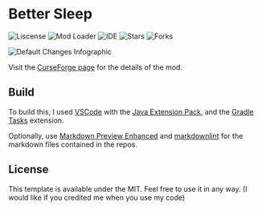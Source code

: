 # Better Sleep

![Liscense](https://img.shields.io/github/license/Hollikill/BetterRespawnMC?style=for-the-badge) ![Mod Loader](https://img.shields.io/badge/Mod%20Loader-Fabric-eec?style=for-the-badge) ![IDE](https://img.shields.io/badge/IDE-VS%20Code-08c?style=for-the-badge) ![Stars](https://img.shields.io/github/stars/Hollikill/BetterRespawnMC?color=gold&logo=github&style=for-the-badge) ![Forks](https://img.shields.io/github/forks/Hollikill/BetterRespawnMC?logo=github&style=for-the-badge)

![Default Changes Infographic](https://github.com/Hollikill/Amnesia/blob/master/curseforge-resources/deafult_config_infographic_transparent.png?raw=true)

Visit the [CurseForge page](https://www.curseforge.com/minecraft/mc-mods/better-respawn-fabric) for the details of the mod.

## Build

To build this, I used [VSCode](https://code.visualstudio.com/) with the [Java Extension Pack](https://marketplace.visualstudio.com/items?itemName=vscjava.vscode-java-pack), and the [Gradle Tasks](https://marketplace.visualstudio.com/items?itemName=richardwillis.vscode-gradle) extension.

Optionally, use [Markdown Preview Enhanced](https://marketplace.visualstudio.com/items?itemName=shd101wyy.markdown-preview-enhanced) and [markdownlint](https://marketplace.visualstudio.com/items?itemName=DavidAnson.vscode-markdownlint) for the markdown files contained in the repos.

## License

This template is available under the MIT. Feel free to use it in any way. (I would like if you credited me when you use my code)
